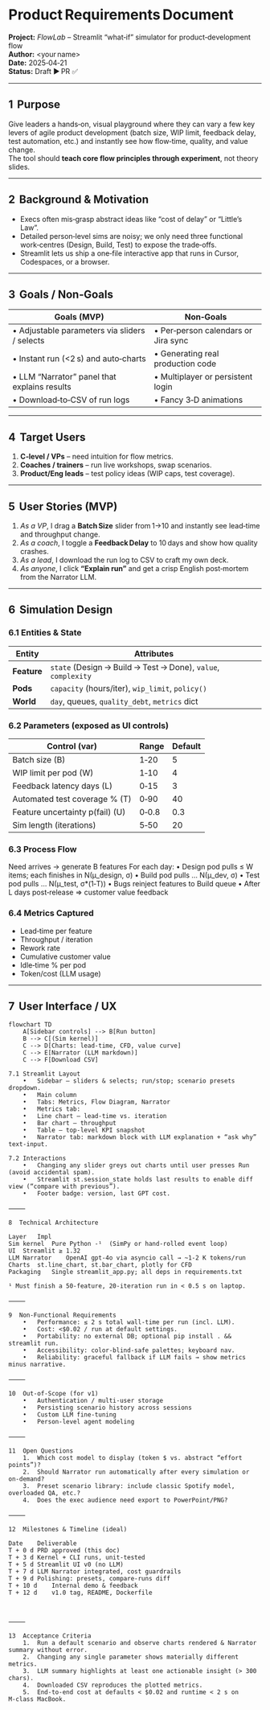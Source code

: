 # Product Requirements Document  
**Project:**  *FlowLab* – Streamlit “what‑if” simulator for product‑development flow  
**Author:**   <your name>  
**Date:**     2025‑04‑21  
**Status:**   Draft ▶ PR ✅  

---

## 1  Purpose

Give leaders a hands‑on, visual playground where they can vary a few key levers of agile product development (batch size, WIP limit, feedback delay, test automation, etc.) and instantly see how flow‑time, quality, and value change.  
The tool should **teach core flow principles through experiment**, not theory slides.

---

## 2  Background & Motivation

* Execs often mis‑grasp abstract ideas like “cost of delay” or “Little’s Law”.  
* Detailed person‑level sims are noisy; we only need three functional work‑centres (Design, Build, Test) to expose the trade‑offs.  
* Streamlit lets us ship a one‑file interactive app that runs in Cursor, Codespaces, or a browser.

---

## 3  Goals / Non‑Goals

| Goals (MVP) | Non‑Goals |
|-------------|-----------|
| • Adjustable parameters via sliders / selects | • Per‑person calendars or Jira sync |
| • Instant run (<2 s) and auto‑charts | • Generating real production code |
| • LLM “Narrator” panel that explains results | • Multiplayer or persistent login |
| • Download‑to‑CSV of run logs | • Fancy 3‑D animations |

---

## 4  Target Users

1. **C‑level / VPs** – need intuition for flow metrics.  
2. **Coaches / trainers** – run live workshops, swap scenarios.  
3. **Product/Eng leads** – test policy ideas (WIP caps, test coverage).

---

## 5  User Stories (MVP)

1. *As a VP*, I drag a **Batch Size** slider from 1→10 and instantly see lead‑time and throughput change.  
2. *As a coach*, I toggle a **Feedback Delay** to 10 days and show how quality crashes.  
3. *As a lead*, I download the run log to CSV to craft my own deck.  
4. *As anyone*, I click **“Explain run”** and get a crisp English post‑mortem from the Narrator LLM.  

---

## 6  Simulation Design

### 6.1 Entities & State

| Entity | Attributes |
|--------|------------|
| **Feature** | `state` (Design → Build → Test → Done), `value`, `complexity` |
| **Pods**    | `capacity` (hours/iter), `wip_limit`, `policy()` |
| **World**   | `day`, queues, `quality_debt`, `metrics` dict |

### 6.2 Parameters (exposed as UI controls)

| Control (var) | Range | Default |
|---------------|-------|---------|
| Batch size (B) | 1‑20 | 5 |
| WIP limit per pod (W) | 1‑10 | 4 |
| Feedback latency days (L) | 0‑15 | 3 |
| Automated test coverage % (T) | 0‑90 | 40 |
| Feature uncertainty p(fail) (U) | 0‑0.8 | 0.3 |
| Sim length (iterations) | 5‑50 | 20 |

### 6.3 Process Flow

Need arrives → generate B features
For each day:
• Design pod pulls ≤ W items; each finishes in N(μ_design, σ)
• Build pod pulls …                       N(μ_dev,    σ)
• Test pod pulls …                        N(μ_test,   σ*(1‑T))
• Bugs reinject features to Build queue
• After L days post‑release ⇒ customer value feedback

### 6.4 Metrics Captured

* Lead‑time per feature  
* Throughput / iteration  
* Rework rate  
* Cumulative customer value  
* Idle‑time % per pod  
* Token/cost (LLM usage)

---

## 7  User Interface / UX

```mermaid
flowchart TD
    A[Sidebar controls] --> B[Run button]
    B --> C[(Sim kernel)]
    C --> D[Charts: lead‑time, CFD, value curve]
    C --> E[Narrator (LLM markdown)]
    C --> F[Download CSV]

7.1 Streamlit Layout
	•	Sidebar – sliders & selects; run/stop; scenario presets dropdown.
	•	Main column
	•	Tabs: Metrics, Flow Diagram, Narrator
	•	Metrics tab:
	•	Line chart – lead‑time vs. iteration
	•	Bar chart – throughput
	•	Table – top‑level KPI snapshot
	•	Narrator tab: markdown block with LLM explanation + “ask why” text‑input.

7.2 Interactions
	•	Changing any slider greys out charts until user presses Run (avoid accidental spam).
	•	Streamlit st.session_state holds last results to enable diff view (“compare with previous”).
	•	Footer badge: version, last GPT cost.

⸻

8  Technical Architecture

Layer	Impl
Sim kernel	Pure Python ‑¹  (SimPy or hand‑rolled event loop)
UI	Streamlit ≥ 1.32
LLM Narrator	OpenAI gpt‑4o via asyncio call → ~1‑2 K tokens/run
Charts	st.line_chart, st.bar_chart, plotly for CFD
Packaging	Single streamlit_app.py; all deps in requirements.txt

¹ Must finish a 50‑feature, 20‑iteration run in < 0.5 s on laptop.

⸻

9  Non‑Functional Requirements
	•	Performance: ≤ 2 s total wall‑time per run (incl. LLM).
	•	Cost: <$0.02 / run at default settings.
	•	Portability: no external DB; optional pip install . && streamlit run.
	•	Accessibility: color‑blind‑safe palettes; keyboard nav.
	•	Reliability: graceful fallback if LLM fails → show metrics minus narrative.

⸻

10  Out‑of‑Scope (for v1)
	•	Authentication / multi‑user storage
	•	Persisting scenario history across sessions
	•	Custom LLM fine‑tuning
	•	Person‑level agent modeling

⸻

11  Open Questions
	1.	Which cost model to display (token $ vs. abstract “effort points”)?
	2.	Should Narrator run automatically after every simulation or on‑demand?
	3.	Preset scenario library: include classic Spotify model, overloaded QA, etc.?
	4.	Does the exec audience need export to PowerPoint/PNG?

⸻

12  Milestones & Timeline (ideal)

Date	Deliverable
T + 0 d	PRD approved (this doc)
T + 3 d	Kernel + CLI runs, unit‑tested
T + 5 d	Streamlit UI v0 (no LLM)
T + 7 d	LLM Narrator integrated, cost guardrails
T + 9 d	Polishing: presets, compare‑runs diff
T + 10 d	Internal demo & feedback
T + 12 d	v1.0 tag, README, Dockerfile



⸻

13  Acceptance Criteria
	1.	Run a default scenario and observe charts rendered & Narrator summary without error.
	2.	Changing any single parameter shows materially different metrics.
	3.	LLM summary highlights at least one actionable insight (> 300 chars).
	4.	Downloaded CSV reproduces the plotted metrics.
	5.	End‑to‑end cost at defaults < $0.02 and runtime < 2 s on M‑class MacBook.


